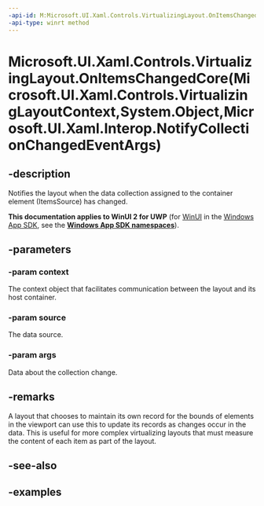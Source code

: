 ```yaml
---
-api-id: M:Microsoft.UI.Xaml.Controls.VirtualizingLayout.OnItemsChangedCore(Microsoft.UI.Xaml.Controls.VirtualizingLayoutContext,System.Object,Microsoft.UI.Xaml.Interop.NotifyCollectionChangedEventArgs)
-api-type: winrt method
---
```


# Microsoft.UI.Xaml.Controls.VirtualizingLayout.OnItemsChangedCore(Microsoft.UI.Xaml.Controls.VirtualizingLayoutContext,System.Object,Microsoft.UI.Xaml.Interop.NotifyCollectionChangedEventArgs)

<!--
protected virtual void OnItemsChangedCore (Microsoft.UI.Xaml.Controls.VirtualizingLayoutContext context, object source, Microsoft.UI.Xaml.Interop.NotifyCollectionChangedEventArgs args);
-->

## -description

Notifies the layout when the data collection assigned to the container element (ItemsSource) has changed.  

**This documentation applies to WinUI 2 for UWP** (for [WinUI](/windows/apps/winui/winui3/) in the [Windows App SDK](/windows/apps/windows-app-sdk/), see the **[Windows App SDK namespaces](/windows/windows-app-sdk/api/winrt/)**).

## -parameters

### -param context

The context object that facilitates communication between the layout and its host container.

### -param source

The data source.

### -param args

Data about the collection change.

## -remarks

A layout that chooses to maintain its own record for the bounds of elements in the viewport can use this to update its records as changes occur in the data. This is useful for more complex virtualizing layouts that must measure the content of each item as part of the layout.

## -see-also

## -examples

